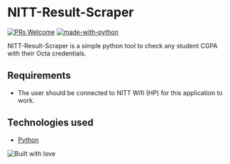 # NITT-Result-Scraper

[![PRs Welcome](https://img.shields.io/badge/contributions-welcome-brightgreen.svg)](http://makeapullrequest.com) [![made-with-python](https://img.shields.io/badge/made%20with-python-blue.svg)](https://www.python.org/) 

NITT-Result-Scraper is a simple python tool to check any student CGPA with their Octa credentials.

## Requirements
* The user should be connected to NITT Wifi (HP) for this application to work.

## Technologies used
* [Python](https://www.python.org/) 

![Built with love](http://forthebadge.com/images/badges/built-with-love.svg)